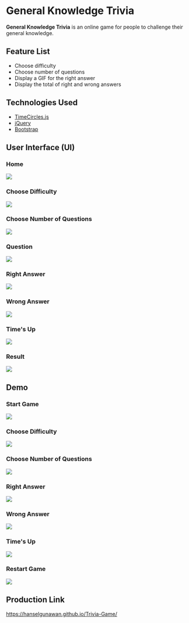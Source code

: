 # General Knowledge Trivia

**General Knowledge Trivia** is an online game for people to challenge their general knowledge.

## Feature List
* Choose difficulty
* Choose number of questions
* Display a GIF for the right answer
* Display the total of right and wrong answers

## Technologies Used
* [TimeCircles.js](http://git.wimbarelds.nl/TimeCircles)
* [jQuery](http://jquery.com/download/)
* [Bootstrap](https://getbootstrap.com/)

## User Interface (UI)
### Home
![](https://imgur.com/BygqbLt.png)
### Choose Difficulty
![](https://imgur.com/2XvKMYG.png)
### Choose Number of Questions
![](https://imgur.com/QWdE8TV.png)
### Question
![](https://imgur.com/sR7NUby.png)
### Right Answer
![](https://imgur.com/Bsv5aYA.png)
### Wrong Answer
![](https://imgur.com/WuajmOr.png)
### Time's Up
![](https://imgur.com/2v1MiFu.png)
### Result
![](https://imgur.com/E5vPnnP.png)

## Demo
### Start Game
![](https://imgur.com/eaBlG6k.gif)
### Choose Difficulty
![](https://imgur.com/rU7QWx8.gif)
### Choose Number of Questions
![](https://imgur.com/4vuYFK8.gif)
### Right Answer
![](https://imgur.com/EbQxg9R.gif)
### Wrong Answer
![](https://imgur.com/7qkwWrI.gif)
### Time's Up
![](https://imgur.com/Ah2scDi.gif)
### Restart Game
![](https://imgur.com/FNIuKgb.gif)

## Production Link
https://hanselgunawan.github.io/Trivia-Game/
